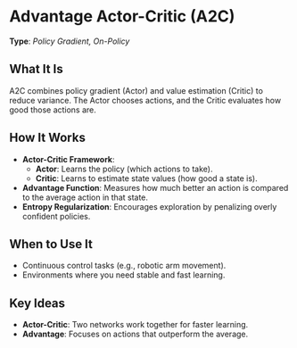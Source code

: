 # Advantage Actor-Critic (A2C)  
**Type**: *Policy Gradient, On-Policy*  

## What It Is  
A2C combines policy gradient (Actor) and value estimation (Critic) to reduce variance. The Actor chooses actions, and the Critic evaluates how good those actions are.

## How It Works  
- **Actor-Critic Framework**:  
  - **Actor**: Learns the policy (which actions to take).  
  - **Critic**: Learns to estimate state values (how good a state is).  
- **Advantage Function**: Measures how much better an action is compared to the average action in that state.  
- **Entropy Regularization**: Encourages exploration by penalizing overly confident policies.  

## When to Use It  
- Continuous control tasks (e.g., robotic arm movement).  
- Environments where you need stable and fast learning.  

## Key Ideas  
- **Actor-Critic**: Two networks work together for faster learning.  
- **Advantage**: Focuses on actions that outperform the average.  